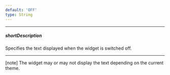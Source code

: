 ```yaml
---
default: 'OFF'
type: String
---
```

---
##### shortDescription
Specifies the text displayed when the widget is switched off.

---
[note] The widget may or may not display the text depending on the current theme.